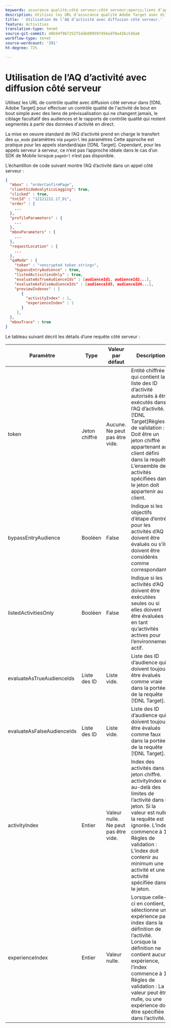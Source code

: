 ```yaml
---
keywords: assurance qualité;côté serveur;côté serveur;aperçu;liens d’aperçu
description: Utilisez les URL d’assurance qualité Adobe Target avec diffusion côté serveur pour effectuer un contrôle qualité de l’activité de bout en bout simple avec des liens de prévisualisation qui ne changent jamais, un ciblage facultatif des audiences et un rapports d’assurance qualité qui reste segmenté à partir des données d’activité en direct.
title: ' Utilisation de l’AQ d’activité avec diffusion côté serveur.'
feature: Activities
translation-type: tm+mt
source-git-commit: 48b94f967252f5ddb009597456edf0a43bc54ba6
workflow-type: tm+mt
source-wordcount: '391'
ht-degree: 72%

---
```



# Utilisation de l’AQ d’activité avec diffusion côté serveur

Utilisez les URL de contrôle qualité avec diffusion côté serveur dans [!DNL Adobe Target] pour effectuer un contrôle qualité de l&#39;activité de bout en bout simple avec des liens de prévisualisation qui ne changent jamais, le ciblage facultatif des audiences et le rapports de contrôle qualité qui restent segmentés à partir des données d&#39;activité en direct.

La mise en oeuvre standard de l’AQ d’activité prend en charge le transfert des `qa_mode` paramètres via `pageUrl` les paramètres Cette approche est pratique pour les appels standard/ajax [!DNL Target]. Cependant, pour les appels serveur à serveur, ce n’est pas l’approche idéale dans le cas d’un SDK de Mobile lorsque `pageUrl` n’est pas disponible.

L’échantillon de code suivant montre l’AQ d’activité dans un appel côté serveur :

```json
{
  "mbox" : "orderConfirmPage",
  "clientSideAnalyticsLogging": true,
  "clicked" : true,
  "tntId" : "12121212.17_01",
  "order" : {
    ...
  },
  "profileParameters" : {
    ...
  },
  "mboxParameters" : {
    ...
  },
  "requestLocation" : {
    ...
  },
  "qaMode" : {
    "token" : "<encrypted token string>",
    "bypassEntryAudience" : true,
    "listedActivitiesOnly" : true,
    "evaluateAsTrueAudienceIds" : [audienceId1, audienceId2...],
    "evaluateAsFalseAudienceIds" : [audienceId3, audienceId4...],
    "previewIndexes" : [
       {
         "activityIndex" : 1,
         "experienceIndex" : 1
       }
     ],
  },
  "mboxTrace" : true
}
```

Le tableau suivant décrit les détails d’une requête côté serveur :

| Paramètre | Type | Valeur par défaut | Description |
|--- |--- |--- |--- |
| token | Jeton chiffré | Aucune.<br>Ne peut pas être vide. | Entité chiffrée qui contient la liste des ID d’activité autorisés à être exécutés dans l’AQ d’activité.<br>[!DNL Target]Règles de validation : Doit être un jeton chiffré appartenant au client défini dans la requête L’ensemble des activités spécifiées dans le jeton doit appartenir au client. |
| bypassEntryAudience | Booléen | False | Indique si les objectifs d’étape d’entrée pour les activités d’AQ doivent être évalués ou s’ils doivent être considérés comme correspondants. |
| listedActivitiesOnly | Booléen | False | Indique si les activités d’AQ doivent être exécutées seules ou si elles doivent être évaluées en tant qu’activités actives pour l’environnement actif. |
| evaluateAsTrueAudienceIds | Liste des ID | Liste vide. | Liste des ID d’audience qui doivent toujours être évalués comme vraie dans la portée de la requête [!DNL Target]. |
| evaluateAsFalseAudienceIds | Liste des ID | Liste vide. | Liste des ID d’audience qui doivent toujours être évalués comme faux dans la portée de la requête [!DNL Target]. |
| activityIndex | Entier | Valeur nulle.<br>Ne peut pas être vide. | Index des activités dans le jeton chiffré. activityIndex est au-delà des limites de l’activité dans le jeton. Si la valeur est nulle, la requête est ignorée. L’index commence à 1.<br>Règles de validation : L’index doit contenir au minimum une activité et une activité spécifiée dans le jeton. |
| experienceIndex | Entier | Valeur nulle. | Lorsque celle-ci en contient, sélectionne une expérience par index dans la définition de l’activité. Lorsque la définition ne contient aucune expérience, l’index commence à 1. Règles de validation : La valeur peut être nulle, ou une expérience doit être spécifiée dans l’activité. |